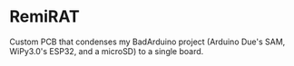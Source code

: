 # RemiRAT
Custom PCB that condenses my BadArduino project (Arduino Due's SAM, WiPy3.0's ESP32, and a microSD) to a single board.
